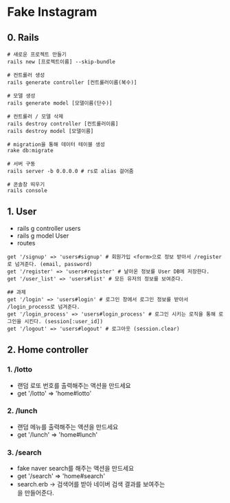 # Fake Instagram

## 0. Rails
```console
# 새로운 프로젝트 만들기
rails new [프로젝트이름] --skip-bundle

# 컨트롤러 생성
rails generate controller [컨트롤러이름(복수)]

# 모델 생성
rails generate model [모델이름(단수)]

# 컨트롤러 / 모델 삭제
rails destroy controller [컨트롤러이름]
rails destroy model [모델이름]

# migration을 통해 데이터 테이블 생성
rake db:migrate

# 서버 구동
rails server -b 0.0.0.0 # rs로 alias 걸어줌

# 콘솔창 띄우기
rails console
```

## 1. User
- rails g controller users
- rails g model User
- routes
```
get '/signup' => 'users#signup' # 회원가입 <form>으로 정보 받아서 /register로 넘겨준다. (email, password)
get '/register' => 'users#register' # 날아온 정보를 User DB에 저장한다.
get '/user_list' => 'users#list' # 모든 유저의 정보를 보여준다.

## 과제
get '/login' => 'users#login' # 로그인 창에서 로그인 정보를 받아서 /login_process로 넘겨준다.
get '/login_process' => 'users#login_process' # 로그인 시키는 로직을 통해 로그인을 시킨다. (session[:user_id])
get '/logout' => 'users#logout' # 로그아웃 (session.clear) 
```

## 2. Home controller
### 1. /lotto
- 랜덤 로또 번호를 출력해주는 액션을 만드세요
- get '/lotto' => 'home#lotto'

### 2. /lunch
- 랜덤 메뉴를 출력해주는 액션을 만드세요
- get '/lunch' => 'home#lunch'

### 3. /search
- fake naver search를 해주는 액션을 만드세요
- get '/search' => 'home#search'
- search.erb -> 검색어를 받아 네이버 검색 결과를 보여주는 <form>을 만들어준다.
